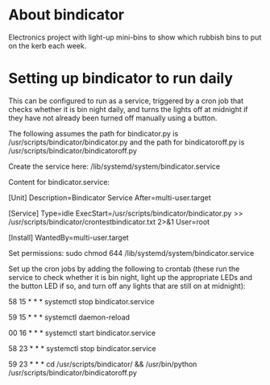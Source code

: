 # About bindicator

Electronics project with light-up mini-bins to show which rubbish bins to put on the kerb each week.

# Setting up bindicator to run daily

This can be configured to run as a service, triggered by a cron job that checks whether it is bin night daily, and turns the lights off at midnight if they have not already been turned off manually using a button.

The following assumes the path for bindicator.py is /usr/scripts/bindicator/bindicator.py and the path for bindicatoroff.py is /usr/scripts/bindicator/bindicatoroff.py

Create the service here: /lib/systemd/system/bindicator.service

Content for bindicator.service:

[Unit]
Description=Bindicator Service
After=multi-user.target

[Service]
Type=idle
ExecStart=/usr/scripts/bindicator/bindicator.py  >> /usr/scripts/bindicator/crontestbindicator.txt  2>&1
User=root

[Install]
WantedBy=multi-user.target

Set permissions:
sudo chmod 644 /lib/systemd/system/bindicator.service

Set up the cron jobs by adding the following to crontab (these run the service to check whether it is bin night, light up the appropriate LEDs and the button LED if so, and turn off any lights that are still on at midnight):

58 15 * * * systemctl stop bindicator.service

59 15 * * * systemctl daemon-reload

00 16 * * * systemctl start bindicator.service

58 23 * * * systemctl stop bindicator.service

59 23 * * * cd /usr/scripts/bindicator/ && /usr/bin/python /usr/scripts/bindicator/bindicatoroff.py